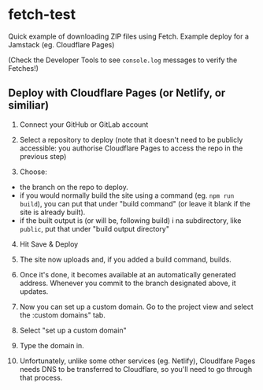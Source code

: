 # fetch-test

Quick example of downloading ZIP files using Fetch. Example deploy for a Jamstack (eg. Cloudflare Pages)

(Check the Developer Tools to see `console.log` messages to verify the Fetches!)

## Deploy with Cloudflare Pages (or Netlify, or similiar)

1. Connect your GitHub or GitLab account

2. Select a repository to deploy (note that it doesn't need to be publicly accessible: you authorise Cloudflare Pages to access the repo in the previous step)

3. Choose:

- the branch on the repo to deploy.
- if you would normally build the site using a command (eg. `npm run build`), you can put that under "build command" (or leave it blank if the site is already built).
- if the built output is (or will be, following build) i na subdirectory, like `public`, put that under "build output directory"

4. Hit Save & Deploy

5. The site now uploads and, if you added a build command, builds.

6. Once it's done, it becomes available at an automatically generated address. Whenever you commit to the branch designated above, it updates.

7. Now you can set up a custom domain. Go to the project view and select the :custom domains" tab.

8. Select "set up a custom domain"

9. Type the domain in.

10. Unfortunately, unlike some other services (eg. Netlify), Cloudlfare Pages needs DNS to be transferred to Cloudflare, so you'll need to go through that process.
